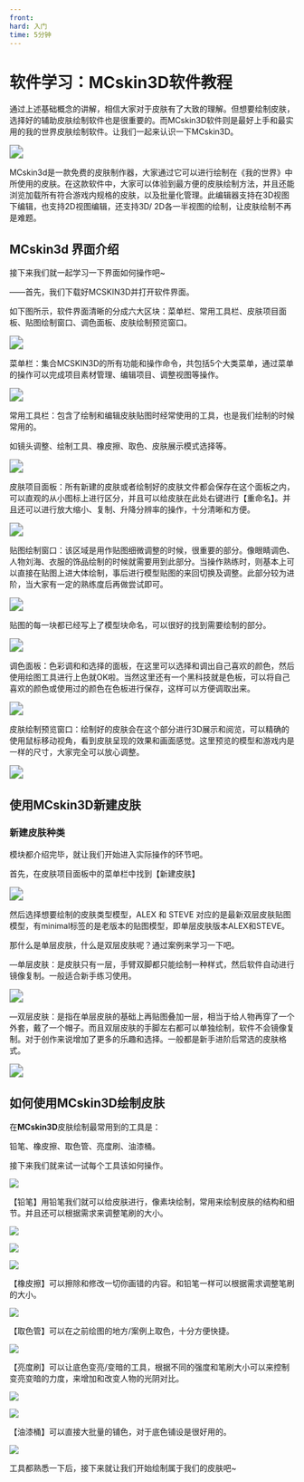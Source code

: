 ```yaml
---
front:
hard: 入门
time: 5分钟
---
```

# 软件学习：MCskin3D软件教程

通过上述基础概念的讲解，相信大家对于皮肤有了大致的理解。但想要绘制皮肤，选择好的辅助皮肤绘制软件也是很重要的。而MCskin3D软件则是最好上手和最实用的我的世界皮肤绘制软件。让我们一起来认识一下MCskin3D。

<img src="./media/1_3/image01.png" style="zoom:150%;" />

MCskin3d是一款免费的皮肤制作器，大家通过它可以进行绘制在《我的世界》中所使用的皮肤。在这款软件中，大家可以体验到最方便的皮肤绘制方法，并且还能浏览加载所有符合游戏内规格的皮肤，以及批量化管理。此编辑器支持在3D视图下编辑，也支持2D视图编辑，还支持3D/ 2D各一半视图的绘制，让皮肤绘制不再是难题。



## MCskin3d 界面介绍

接下来我们就一起学习一下界面如何操作吧~

——首先，我们下载好MCSKIN3D并打开软件界面。

如下图所示，软件界面清晰的分成六大区块：菜单栏、常用工具栏、皮肤项目面板、贴图绘制窗口、调色面板、皮肤绘制预览窗口。

<img src="./media/1_3/image02.png" style="zoom:150%;" />

菜单栏：集合MCSKIN3D的所有功能和操作命令，共包括5个大类菜单，通过菜单的操作可以完成项目素材管理、编辑项目、调整视图等操作。

<img src="./media/1_3/image03.png" style="zoom:150%;" />

常用工具栏：包含了绘制和编辑皮肤贴图时经常使用的工具，也是我们绘制的时候常用的。

如镜头调整、绘制工具、橡皮擦、取色、皮肤展示模式选择等。

<img src="./media/1_3/image04.png" style="zoom:150%;" />

皮肤项目面板：所有新建的皮肤或者绘制好的皮肤文件都会保存在这个面板之内，可以直观的从小图标上进行区分，并且可以给皮肤在此处右键进行【重命名】。并且还可以进行放大缩小、复制、升降分辨率的操作，十分清晰和方便。

<img src="./media/1_3/image05.png" style="zoom:150%;" />

贴图绘制窗口：该区域是用作贴图细微调整的时候，很重要的部分。像眼睛调色、人物刘海、衣服的饰品绘制的时候就需要用到此部分。当操作熟练时，则基本上可以直接在贴图上进大体绘制，事后进行模型贴图的来回切换及调整。此部分较为进阶，当大家有一定的熟练度后再做尝试即可。

<img src="./media/1_3/image06.png" style="zoom:150%;" />

贴图的每一块都已经写上了模型块命名，可以很好的找到需要绘制的部分。

<img src="./media/1_3/image07.png" style="zoom:150%;" />

调色面板：色彩调和和选择的面板，在这里可以选择和调出自己喜欢的颜色，然后使用绘图工具进行上色就OK啦。当然这里还有一个黑科技就是色板，可以将自己喜欢的颜色或使用过的颜色在色板进行保存，这样可以方便调取出来。

<img src="./media/1_3/image08.png" style="zoom:150%;" />

皮肤绘制预览窗口：绘制好的皮肤会在这个部分进行3D展示和阅览，可以精确的使用鼠标移动视角，看到皮肤呈现的效果和画面感觉。这里预览的模型和游戏内是一样的尺寸，大家完全可以放心调整。

<img src="./media/1_3/image09.png" style="zoom:150%;" />



## 使用MCskin3D新建皮肤

### 新建皮肤种类

模块都介绍完毕，就让我们开始进入实际操作的环节吧。

首先，在皮肤项目面板中的菜单栏中找到【新建皮肤】

<img src="./media/1_3/image10.png" style="zoom:150%;" />

然后选择想要绘制的皮肤类型模型，ALEX 和 STEVE 对应的是最新双层皮肤贴图模型，有minimal标签的是老版本的贴图模型，即单层皮肤版本ALEX和STEVE。

那什么是单层皮肤，什么是双层皮肤呢？通过案例来学习一下吧。

—单层皮肤：是皮肤只有一层，手臂双脚都只能绘制一种样式，然后软件自动进行镜像复制。一般适合新手练习使用。

<img src="./media/1_3/image11.png" style="zoom:150%;" />

—双层皮肤：是指在单层皮肤的基础上再贴图叠加一层，相当于给人物再穿了一个外套，戴了一个帽子。而且双层皮肤的手脚左右都可以单独绘制，软件不会镜像复制。对于创作来说增加了更多的乐趣和选择。一般都是新手进阶后常选的皮肤格式。

<img src="./media/1_3/image12.png" style="zoom:150%;" />



## 如何使用MCskin3D绘制皮肤

在**MCskin3D**皮肤绘制最常用到的工具是：

铅笔、橡皮擦、取色管、亮度刷、油漆桶。

接下来我们就来试一试每个工具该如何操作。

![](./media/1_3/image13.png)

【铅笔】用铅笔我们就可以给皮肤进行，像素块绘制，常用来绘制皮肤的结构和细节。并且还可以根据需求来调整笔刷的大小。

![](./media/1_3/image14.png)

![](./media/1_3/image15.png)

![](./media/1_3/image16.png)

【橡皮擦】可以擦除和修改一切你画错的内容。和铅笔一样可以根据需求调整笔刷的大小。

![](./media/1_3/image17.png)

【取色管】可以在之前绘图的地方/案例上取色，十分方便快捷。

![](./media/1_3/image18.png)

【亮度刷】可以让底色变亮/变暗的工具，根据不同的强度和笔刷大小可以来控制变亮变暗的力度，来增加和改变人物的光阴对比。

![](./media/1_3/image19.png)

![](./media/1_3/image20.png)

【油漆桶】可以直接大批量的铺色，对于底色铺设是很好用的。

![](./media/1_3/image21.png)

工具都熟悉一下后，接下来就让我们开始绘制属于我们的皮肤吧~
